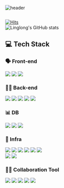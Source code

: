 <!--
**linglong67/linglong67** is a ✨ _special_ ✨ repository because its `README.md` (this file) appears on your GitHub profile.

Here are some ideas to get you started:

- 🔭 I’m currently working on ...
- 🌱 I’m currently learning ...
- 👯 I’m looking to collaborate on ...
- 🤔 I’m looking for help with ...
- 💬 Ask me about ...
- 📫 How to reach me: ...
- 😄 Pronouns: ...
- ⚡ Fun fact: ...
-->
![header](https://capsule-render.vercel.app/api?type=waving&height=230&color=timeGradient&text=Welcome%20to%20Linglong's%20GitHub%20👋&animation=twinkling&fontSize=35&fontAlignY=35&fontAlign=65)

##
<!-- ![](https://komarev.com/ghpvc/?username=linglong67) <br> -->
[![Hits](https://hits.seeyoufarm.com/api/count/incr/badge.svg?url=https%3A%2F%2Fgithub.com%2Flinglong67&count_bg=%23C7B5FF&title_bg=%237563FF&icon=github.svg&icon_color=%23F7F7F7&title=hits&edge_flat=false)](https://hits.seeyoufarm.com) <br>
![Linglong's GitHub stats](https://github-readme-stats.vercel.app/api?username=linglong67&show_icons=true&theme=buefy)

## 💻 Tech Stack
### 🗣️ Front-end
<p>
  <img src="https://img.shields.io/badge/JavaScript-F7DF1E?style=for-the-badge&logo=javascript&logoColor=black">
  <img src="https://img.shields.io/badge/jQuery-0769AD?style=for-the-badge&logo=jquery&logoColor=white">
  <img src="https://img.shields.io/badge/HTML5-E34F26?style=for-the-badge&logo=html5&logoColor=white">
</p>

### 👂🏻 Back-end
<p>
  <img src="https://img.shields.io/badge/java-007396?style=for-the-badge&logo=java&logoColor=white">
  <img src="https://img.shields.io/badge/Spring-6DB33F?style=for-the-badge&logo=spring&logoColor=white">
  <img src="https://img.shields.io/badge/Spring_Boot-6DB33F?style=for-the-badge&logo=spring-boot&logoColor=white">
  <img src="https://img.shields.io/badge/JPA-007396?style=for-the-badge&logo=java&logoColor=white">
  <img src="https://img.shields.io/badge/MyBatis-4479A1?style=for-the-badge&logo=mybatis&logoColor=white">
</p>

### 📊 DB
<p>
  <img src="https://img.shields.io/badge/Oracle-F80000?style=for-the-badge&logo=oracle&logoColor=white">
  <img src="https://img.shields.io/badge/MySQL-4479A1?style=for-the-badge&logo=mysql&logoColor=white">
  <img src="https://img.shields.io/badge/PostgreSQL-336791?style=for-the-badge&logo=postgresql&logoColor=white">
</p>

### 🛫 Infra
<p>
  <img src="https://img.shields.io/badge/Docker-2496ED?style=for-the-badge&logo=docker&logoColor=white">
  <img src="https://img.shields.io/badge/AWS_EC2-FF9900?style=for-the-badge&logo=amazon-ec2&logoColor=white">
  <img src="https://img.shields.io/badge/AWS_RDS-527FFF?style=for-the-badge&logo=amazon-rds&logoColor=white">
  <img src="https://img.shields.io/badge/AWS_S3-569A31?style=for-the-badge&logo=amazon-s3&logoColor=white">
  <img src="https://img.shields.io/badge/AWS_ECR-FF9900?style=for-the-badge&logo=amazon-aws&logoColor=white">
  <img src="https://img.shields.io/badge/Vultr-007BFC?style=for-the-badge&logo=vultr&logoColor=white"> 
  <br>
  <img src="https://img.shields.io/badge/Docker_Compose-2496ED?style=for-the-badge&logo=docker&logoColor=white">
  <img src="https://img.shields.io/badge/GitHub_Actions-2088FF?style=for-the-badge&logo=github-actions&logoColor=white">
</p>

### 🙌🏻 Collaboration Tool
<p>
  <img src="https://img.shields.io/badge/Git-F05032?style=for-the-badge&logo=git&logoColor=white">
  <img src="https://img.shields.io/badge/GitHub-181717?style=for-the-badge&logo=github&logoColor=white">
  <img src="https://img.shields.io/badge/Slack-4A154B?style=for-the-badge&logo=slack&logoColor=white">
  <img src="https://img.shields.io/badge/Notion-000000?style=for-the-badge&logo=notion&logoColor=white">
  <img src="https://img.shields.io/badge/Google_Docs-4285F4?style=for-the-badge&logo=google-docs&logoColor=white">
</p>
